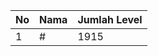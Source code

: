 | No | Nama            | Jumlah Level |
|----|-----------------|--------------|
| 1  | #    |    1915        |
